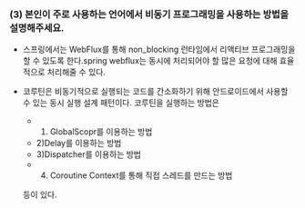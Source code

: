 ### (3) 본인이 주로 사용하는 언어에서 비동기 프로그래밍을 사용하는 방법을 설명해주세요.

- 스프링에서는 WebFlux를 통해 non_blocking 런타임에서 리액티브 프로그래밍을 할 수 있도록 한다.spring webflux는 동시에 처리되어야 할 많은 요청에 대해 효율적으로 처리해줄 수 있다.
- 코루틴은 비동기적으로 실행되는 코드를 간소화하기 위해 안드로이드에서 사용할 수 있는 동시 실행 설계 패턴이다. 코루틴을 실행하는 방법은
    - 1) GlobalScopr를 이용하는 방법
    - 2)Delay를 이용하는 방법
    - 3)Dispatcher를 이용하는 방법
    - 4) Coroutine Context를 통해 직접 스레드를 만드는 방법
    
    등이 있다.